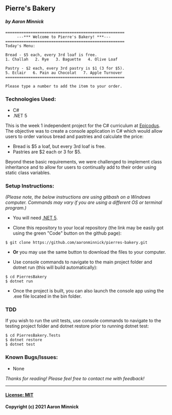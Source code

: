 ## Pierre's Bakery
#### _by Aaron Minnick_

```
====================================================
     ---*** Welcome to Pierre's Bakery! ***---
====================================================
Today's Menu:

Bread - $5 each, every 3rd loaf is free.
1. Challah   2. Rye   3. Baguette   4. Olive Loaf

Pastry - $2 each, every 3rd pastry is $1 (3 for $5).
5. Eclair   6. Pain au Chocolat   7. Apple Turnover
====================================================

Please type a number to add the item to your order.
```

### Technologies Used:
* C#
* .NET 5

This is the week 1 independent project for the C# curriculum at [Epicodus](https://www.epicodus.com). The objective was to create a console application in C# which would allow users to order various bread and pastries and calculate the price:
* Bread is $5 a loaf, but every 3rd loaf is free.
* Pastries are $2 each or 3 for $5.

Beyond these basic requirements, we were challenged to implement class inheritance and to allow for users to continually add to their order using static class variables.

### Setup Instructions:
_(Please note, the below instructions are using gitbash on a Windows computer. Commands may vary if you are using a different OS or terminal program.)_
* You will need [.NET 5](https://dotnet.microsoft.com/en-us/download/dotnet/5.0).

* Clone this repository to your local repository (the link may be easily got using the green "Code" button on the github page):
```
$ git clone https://github.com/aaronminnick/pierres-bakery.git
```
* **Or** you may use the same button to download the files to your computer.

* Use console commands to navigate to the main project folder and dotnet run (this will build automatically):
```
$ cd PierresBakery
$ dotnet run
```
* Once the project is built, you can also launch the console app using the .exe file located in the bin folder.

### TDD
If you wish to run the unit tests, use console commands to navigate to the testing project folder and dotnet restore prior to running dotnet test:
```
$ cd PierresBakery.Tests
$ dotnet restore
$ dotnet test
```

### Known Bugs/Issues:
* None

_Thanks for reading! Please feel free to contact me with feedback!_
***
#### [License: MIT](https://opensource.org/licenses/MIT)
#### Copyright (c) 2021 Aaron Minnick
